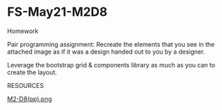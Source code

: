 # FS-May21-M2D8
 Homework

Pair programming assignment:
Recreate the elements that you see in the attached image as if it was a design handed out to you by a designer.



Leverage the bootstrap grid & components library as much as you can to create the layout.

RESOURCES

<a href="https://s3.eu-west-1.amazonaws.com/eduflow-production/activity-resources/197317605284085.png?X-Amz-Algorithm=AWS4-HMAC-SHA256&X-Amz-Credential=AKIA2TAWW44RCEE6YREN%2F20210609%2Feu-west-1%2Fs3%2Faws4_request&X-Amz-Date=20210609T155319Z&X-Amz-Expires=600&X-Amz-SignedHeaders=host&response-content-disposition=inline%3B%20filename%2A%3DUTF-8%27%27M2-D8%2528pp%2529.png&X-Amz-Signature=45e7136300244a0a26750b62b234452e3757414d5ea84608869d71860c20187b">M2-D8(pp).png</a>